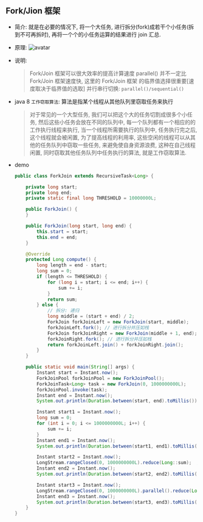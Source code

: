 ## Fork/Jion 框架

- 简介: 就是在必要的情况下, 将一个大任务, 进行拆分(fork)成若干个小任务(拆到不可再拆时), 再将一个个的小任务运算的结果进行 join 汇总.
- 原理:
  ![avatar](https://img-blog.csdnimg.cn/20190531142543864.png?x-oss-process=image/watermark,type_ZmFuZ3poZW5naGVpdGk,shadow_10,text_aHR0cHM6Ly9ibG9nLmNzZG4ubmV0L3FxXzM3NzA0MzY0,size_16,color_FFFFFF,t_70)
- 说明:
  > Fork/Join 框架可以很大效率的提高计算速度
  > parallel() 并不一定比 Fork/Join 框架速度快, 这里的 Fork/Join 框架 的临界值选择很重要[速度取决于临界值的选取]
  > 并行串行切换: `parallel()/sequential()`
- java 8 `工作窃取算法`: 算法是指某个线程从其他队列里窃取任务来执行
  > 对于常见的一个大型任务, 我们可以把这个大的任务切割成很多个小任务, 然后这些小任务会放在不同的队列中,
  > 每一个队列都有一个相应的的工作执行线程来执行, 当一个线程所需要执行的队列中, 任务执行完之后, 这个线程就会被闲置,
  > 为了提高线程的利用率, 这些空闲的线程可以从其他的任务队列中窃取一些任务, 来避免使自身资源浪费, 这种在自己线程闲置,
  > 同时窃取其他任务队列中任务执行的算法, 就是工作窃取算法.
- demo

  ```java
  public class ForkJoin extends RecursiveTask<Long> {

      private long start;
      private long end;
      private static final long THRESHOLD = 10000000L;

      public ForkJoin() {
      }

      public ForkJoin(long start, long end) {
          this.start = start;
          this.end = end;
      }

      @Override
      protected Long compute() {
          long length = end - start;
          long sum = 0;
          if (length <= THRESHOLD) {
              for (long i = start; i <= end; i++) {
                  sum += i;
              }
              return sum;
          } else {
              // 拆分: 递归
              long middle = (start + end) / 2;
              ForkJoin forkJoinLeft = new ForkJoin(start, middle);
              forkJoinLeft.fork(); // 进行拆分并压如栈
              ForkJoin forkJoinRight = new ForkJoin(middle + 1, end);
              forkJoinRight.fork(); // 进行拆分并压如栈
              return forkJoinLeft.join() + forkJoinRight.join();
          }
      }

      public static void main(String[] args) {
          Instant start = Instant.now();
          ForkJoinPool forkJoinPool = new ForkJoinPool();
          ForkJoinTask<Long> task = new ForkJoin(0, 1000000000L);
          forkJoinPool.invoke(task);
          Instant end = Instant.now();
          System.out.println(Duration.between(start, end).toMillis());  // 228

          Instant start1 = Instant.now();
          long sum = 0;
          for (int i = 0; i <= 1000000000L; i++) {
              sum += i;
          }
          Instant end1 = Instant.now();
          System.out.println(Duration.between(start1, end1).toMillis());  // 542

          Instant start2 = Instant.now();
          LongStream.rangeClosed(0, 1000000000L).reduce(Long::sum);  // 638
          Instant end2 = Instant.now();
          System.out.println(Duration.between(start2, end2).toMillis());

          Instant start3 = Instant.now();
          LongStream.rangeClosed(0, 1000000000L).parallel().reduce(Long::sum);
          Instant end3 = Instant.now();
          System.out.println(Duration.between(start3, end3).toMillis()); //  393
      }
  }
  ```
